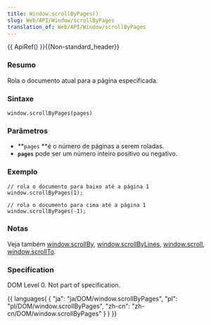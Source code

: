 ```yaml
---
title: Window.scrollByPages()
slug: Web/API/Window/scrollByPages
translation_of: Web/API/Window/scrollByPages
---
```

{{ ApiRef() }}{{Non-standard_header}}

### Resumo

Rola o documento atual para a página especificada.

### Sintaxe

```
window.scrollByPages(pages)
```

### Parâmetros

- **`pages` **é o número de páginas a serem roladas.
- **`pages`** pode ser um número inteiro positivo ou negativo.

### Exemplo

```
// rola o documento para baixo até a página 1
window.scrollByPages(1);

// rola o documento para cima até a página 1
window.scrollByPages(-1);
```

### Notas

Veja também [window.scrollBy](/en/DOM/window.scrollBy "en/DOM/window.scrollBy"), [window.scrollByLines](/en/DOM/window.scrollByLines "en/DOM/window.scrollByLines"), [window.scroll](/en/DOM/window.scroll "en/DOM/window.scroll"), [window.scrollTo](/en/DOM/window.scrollTo "en/DOM/window.scrollTo").

### Specification

DOM Level 0. Not part of specification.

{{ languages( { "ja": "ja/DOM/window\.scrollByPages", "pl": "pl/DOM/window\.scrollByPages", "zh-cn": "zh-cn/DOM/window\.scrollByPages" } ) }}
